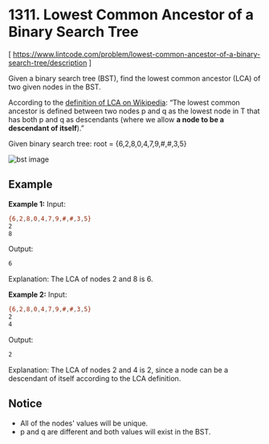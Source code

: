 # 1311. Lowest Common Ancestor of a Binary Search Tree
[ https://www.lintcode.com/problem/lowest-common-ancestor-of-a-binary-search-tree/description ]

Given a binary search tree (BST), find the lowest common ancestor (LCA) of two given nodes in the BST.

According to the [definition of LCA on Wikipedia](https://en.wikipedia.org/wiki/Lowest_common_ancestor): “The lowest common ancestor is defined between two nodes p and q as the lowest node in T that has both p and q as descendants (where we allow **a node to be a descendant of itself**).”

Given binary search tree: root = {6,2,8,0,4,7,9,#,#,3,5}

![](https://github.com/samuelfujie/LintCode/tree/master/1131_Lowest_Common_Ancestor_of_a_Binary_Search_Tree/bst.jpg "bst image")

## Example
**Example 1:**
Input:
```sh
{6,2,8,0,4,7,9,#,#,3,5}
2
8
```
Output:
```sh
6
```
Explanation: 
The LCA of nodes 2 and 8 is 6.

**Example 2:**
Input:
```sh
{6,2,8,0,4,7,9,#,#,3,5}
2
4
```
Output:
```sh
2
```
Explanation: 
The LCA of nodes 2 and 4 is 2, since a node can be a descendant of itself according to the LCA definition.

## Notice
* All of the nodes' values will be unique.
* p and q are different and both values will exist in the BST.